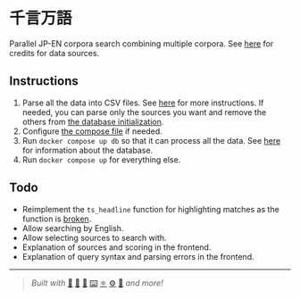 # 千言万語

Parallel JP-EN corpora search combining multiple corpora. See [here](data/README.md) for credits for data sources.

## Instructions

1. Parse all the data into CSV files. See [here](data/README.md) for more instructions. If needed, you can parse only the sources you want and remove the others from [the database initialization](database/01-init.sql).
2. Configure [the compose file](./compose.yml) if needed.
3. Run `docker compose up db` so that it can process all the data. See [here](database/README.md) for information about the database.
4. Run `docker compose up` for everything else.

## Todo

- Reimplement the `ts_headline` function for highlighting matches as the function is [broken](https://www.postgresql.org/message-id/flat/152461454026.19805.6310947081647212894%40wrigleys.postgresql.org).
- Allow searching by English.
- Allow selecting sources to search with.
- Explanation of sources and scoring in the frontend.
- Explanation of query syntax and parsing errors in the frontend.

---

> *Built with* [🦀](## "Rust + Axum") [🐍](## "Python") [🐘](## "PostgreSQL") [⌨️](## "TypeScript") [⚛️](## "React + Tailwind") [⚙️](## "C") [🐳](## "Docker") *and more!*
